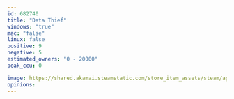 ```yaml
---
id: 682740
title: "Data Thief"
windows: "true"
mac: "false"
linux: false
positive: 9
negative: 5
estimated_owners: "0 - 20000"
peak_ccu: 0

image: https://shared.akamai.steamstatic.com/store_item_assets/steam/apps/682740/header.jpg?t=1584586803
opinions:
---
```

